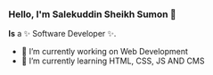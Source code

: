 ### Hello, I'm Salekuddin Sheikh Sumon 👋


**Is** a ✨ Software Developer ✨.

- 🔭 I’m currently working on Web Development
- 🌱 I’m currently learning HTML, CSS, JS AND CMS

<!--
**Salekuddin Sheikh Sumon** is a ✨ Software Developer ✨ repository because its `README.md` (this file) appears on your GitHub profile.

- 👯 I’m looking to collaborate on ...
- 🤔 I’m looking for help with ...
- 💬 Ask me about ...
- 📫 How to reach me: ...
- 😄 Pronouns: ...
- ⚡ Fun fact: ...
-->
